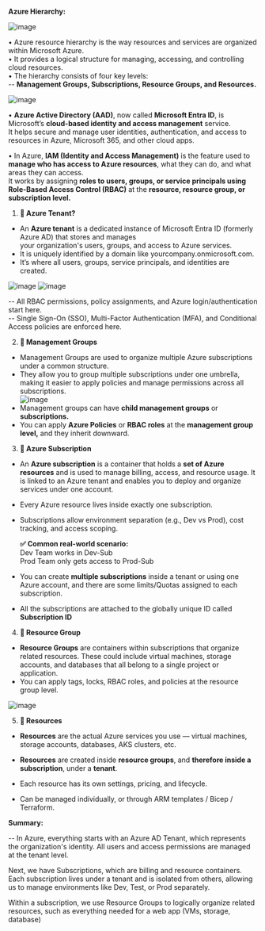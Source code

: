 **Azure Hierarchy:** <br/>

![image](https://github.com/user-attachments/assets/a01b73de-9efe-41de-a6ac-5cb3312cb21a)  <br/>

• Azure resource hierarchy is the way resources and services are organized within Microsoft Azure. <br/>
• It provides a logical structure for managing, accessing, and controlling cloud resources. <br/>
• The hierarchy consists of four key levels: <br/>
-- **Management Groups, Subscriptions, Resource Groups, and Resources.** <br/>

![image](https://github.com/user-attachments/assets/aa883eda-e49c-4429-986b-e714cd885ca5) <br/>

• **Azure Active Directory (AAD)**, now called **Microsoft Entra ID**, is Microsoft’s **cloud-based identity and access management** service. <br/>
  It helps secure and manage user identities, authentication, and access to resources in Azure, Microsoft 365, and other cloud apps. <br/>
  
• In Azure, **IAM (Identity and Access Management)** is the feature used to **manage who has access to Azure resources**, what they can do, and what areas they can access. <br/>
It works by assigning **roles to users, groups, or service principals using Role-Based Access Control (RBAC)** at the **resource, resource group, or subscription level.** <br/>

1) **🔹 Azure Tenant?** <br/>

- An **Azure tenant** is a dedicated instance of Microsoft Entra ID (formerly Azure AD) that stores and manages <br/>
  your organization's users, groups, and access to Azure services. <br/>
- It is uniquely identified by a domain like yourcompany.onmicrosoft.com. <br/>
- It’s where all users, groups, service principals, and identities are created. <br/>

![image](https://github.com/user-attachments/assets/d0103298-8699-4a4a-8933-40f65f8f8351)  ![image](https://github.com/user-attachments/assets/824128eb-d8e6-49c9-92b8-82ef5d706853) <br/>

-- All RBAC permissions, policy assignments, and Azure login/authentication start here. <br/>
-- Single Sign-On (SSO), Multi-Factor Authentication (MFA), and Conditional Access policies are enforced here. <br/>

2) **🔹 Management Groups** <br/>

- Management Groups are used to organize multiple Azure subscriptions under a common structure. <br/>
- They allow you to group multiple subscriptions under one umbrella, making it easier to apply policies and manage permissions across all subscriptions. <br/>
![image](https://github.com/user-attachments/assets/9f3940df-f7e2-43d7-b097-c80f26589c5f) <br/>
- Management groups can have **child management groups** or **subscriptions.** <br/>
- You can apply **Azure Policies** or **RBAC roles** at the **management group level,** and they inherit downward. <br/>

3) **🔹 Azure Subscription** <br/>
- An **Azure subscription** is a container that holds a **set of Azure resources** and is used to manage billing, access, and resource usage. It is linked to an Azure tenant and enables you to deploy and organize services under one account. <br/>
-  Every Azure resource lives inside exactly one subscription. <br/>
- Subscriptions allow environment separation (e.g., Dev vs Prod), cost tracking, and access scoping. <br/>

  **✅ Common real-world scenario:** <br/>
   Dev Team works in Dev-Sub <br/>
   Prod Team only gets access to Prod-Sub <br/>

- You can create **multiple subscriptions** inside a tenant or using one Azure account, and there are some limits/Quotas assigned to each subscription. <br/>
- All the subscriptions are attached to the globally unique ID called **Subscription ID** <br/>

4) **🔹 Resource Group** <br/>

- **Resource Groups** are containers within subscriptions that organize related resources. These could include virtual machines, storage accounts, and databases that all belong to a single project or application. <br/>
- You can apply tags, locks, RBAC roles, and policies at the resource group level. <br/>

![image](https://github.com/user-attachments/assets/8c275a8d-4d32-4236-9ff5-0d3dea4d25f5) <br/>

5) **🔹 Resources** <br/>

- **Resources** are the actual Azure services you use — virtual machines, storage accounts, databases, AKS clusters, etc. <br/>

- **Resources** are created inside **resource groups**, and **therefore inside a subscription**, under a **tenant**. <br/>
- Each resource has its own settings, pricing, and lifecycle. <br/>
- Can be managed individually, or through ARM templates / Bicep / Terraform. <br/>


**Summary:**

-- In Azure, everything starts with an Azure AD Tenant, which represents the organization's identity. All users and access permissions are managed at the tenant level. <br/>

Next, we have Subscriptions, which are billing and resource containers. Each subscription lives under a tenant and is isolated from others, allowing us to manage environments like Dev, Test, or Prod separately. <br/>

Within a subscription, we use Resource Groups to logically organize related resources, such as everything needed for a web app (VMs, storage, database) <br/>


